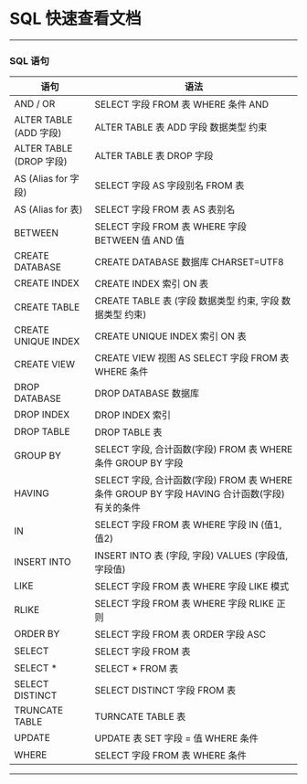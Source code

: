 # SQL 快速查看文档

---
### SQL 语句

语句                | 语法
--------------------|----------------------------
AND / OR            | SELECT 字段 FROM 表 WHERE 条件 AND|OR 条件
ALTER TABLE (ADD 字段) | ALTER TABLE 表 ADD 字段 数据类型 约束
ALTER TABLE (DROP 字段) | ALTER TABLE 表 DROP 字段
AS (Alias for 字段) | SELECT 字段 AS 字段别名 FROM 表
AS (Alias for 表)   | SELECT 字段 FROM 表 AS 表别名
BETWEEN             | SELECT 字段 FROM 表 WHERE 字段 BETWEEN 值 AND 值
CREATE DATABASE     | CREATE DATABASE 数据库 CHARSET=UTF8
CREATE INDEX        | CREATE INDEX 索引 ON 表
CREATE TABLE        | CREATE TABLE 表 (字段 数据类型 约束, 字段 数据类型 约束)
CREATE UNIQUE INDEX | CREATE UNIQUE INDEX 索引 ON 表
CREATE VIEW         | CREATE VIEW 视图 AS SELECT 字段 FROM 表 WHERE 条件
DROP DATABASE       | DROP DATABASE 数据库
DROP INDEX          | DROP INDEX 索引
DROP TABLE          | DROP TABLE 表
GROUP BY            | SELECT 字段, 合计函数(字段) FROM 表 WHERE 条件 GROUP BY 字段
HAVING              | SELECT 字段, 合计函数(字段) FROM 表 WHERE 条件 GROUP BY 字段 HAVING 合计函数(字段)有关的条件
IN                  | SELECT 字段 FROM 表 WHERE 字段 IN (值1, 值2)
INSERT INTO         | INSERT INTO 表 (字段, 字段) VALUES (字段值, 字段值)
LIKE                | SELECT 字段 FROM 表 WHERE 字段 LIKE 模式
RLIKE               | SELECT 字段 FROM 表 WHERE 字段 RLIKE 正则
ORDER BY            | SELECT 字段 FROM 表 ORDER 字段 ASC|DESC
SELECT              | SELECT 字段 FROM 表
SELECT *            | SELECT * FROM 表
SELECT DISTINCT     | SELECT DISTINCT 字段 FROM 表
TRUNCATE TABLE      | TURNCATE TABLE 表
UPDATE              | UPDATE 表 SET 字段 = 值 WHERE 条件
WHERE               | SELECT 字段 FROM 表 WHERE 条件

---
